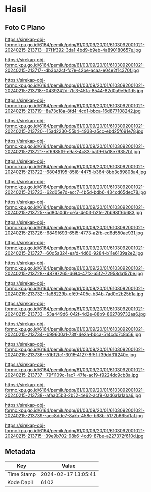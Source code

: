 # Hasil

## Foto C Plano

https://sirekap-obj-formc.kpu.go.id/6164/pemilu/pdpr/61/03/09/20/01/6103092001021-20240215-213713--97f1f392-3da1-4bd9-b9eb-4a890180657e.jpg

https://sirekap-obj-formc.kpu.go.id/6164/pemilu/pdpr/61/03/09/20/01/6103092001021-20240215-213717--db3ba2cf-fc76-42be-acaa-e04e2f1c370f.jpg

https://sirekap-obj-formc.kpu.go.id/6164/pemilu/pdpr/61/03/09/20/01/6103092001021-20240215-213718--0439242d-7fe3-451a-8544-82d0a9e9d1d5.jpg

https://sirekap-obj-formc.kpu.go.id/6164/pemilu/pdpr/61/03/09/20/01/6103092001021-20240215-213719--8a73c18a-8fd4-4cd1-bbca-16d877108242.jpg

https://sirekap-obj-formc.kpu.go.id/6164/pemilu/pdpr/61/03/09/20/01/6103092001021-20240215-213720--15ad2230-55b4-4938-a5cc-ebd25f691e78.jpg

https://sirekap-obj-formc.kpu.go.id/6164/pemilu/pdpr/61/03/09/20/01/6103092001021-20240215-213721--ef6985f9-e9a3-4c83-ba19-0a18e79357b1.jpg

https://sirekap-obj-formc.kpu.go.id/6164/pemilu/pdpr/61/03/09/20/01/6103092001021-20240215-213722--68048195-8518-4475-b364-8bb3c89808a4.jpg

https://sirekap-obj-formc.kpu.go.id/6164/pemilu/pdpr/61/03/09/20/01/6103092001021-20240215-213723--62d05e7d-ecc7-4b5d-bdb6-434cd65dec78.jpg

https://sirekap-obj-formc.kpu.go.id/6164/pemilu/pdpr/61/03/09/20/01/6103092001021-20240215-213725--5d80a0db-cefa-4e03-b2fe-2bb98ff6b683.jpg

https://sirekap-obj-formc.kpu.go.id/6164/pemilu/pdpr/61/03/09/20/01/6103092001021-20240215-213726--6849f693-6515-4773-a2fb-ed6d550ae931.jpg

https://sirekap-obj-formc.kpu.go.id/6164/pemilu/pdpr/61/03/09/20/01/6103092001021-20240215-213727--60d5a324-eafd-4d60-9284-b11e6139a2e2.jpg

https://sirekap-obj-formc.kpu.go.id/6164/pemilu/pdpr/61/03/09/20/01/6103092001021-20240215-213728--48797265-d694-47f3-a5f2-72958da157be.jpg

https://sirekap-obj-formc.kpu.go.id/6164/pemilu/pdpr/61/03/09/20/01/6103092001021-20240215-213732--1a88229b-ef69-405c-b34b-7ad0c2b25b1a.jpg

https://sirekap-obj-formc.kpu.go.id/6164/pemilu/pdpr/61/03/09/20/01/6103092001021-20240215-213733--53a449d6-042f-4d2e-88b9-862789732aa6.jpg

https://sirekap-obj-formc.kpu.go.id/6164/pemilu/pdpr/61/03/09/20/01/6103092001021-20240215-213734--b99600a1-73ff-4e2a-bbca-514cdc7c8a56.jpg

https://sirekap-obj-formc.kpu.go.id/6164/pemilu/pdpr/61/03/09/20/01/6103092001021-20240215-213736--51b12fc1-3016-4127-8f5f-f39dd31f240c.jpg

https://sirekap-obj-formc.kpu.go.id/6164/pemilu/pdpr/61/03/09/20/01/6103092001021-20240215-213737--79f1109c-1ac7-47fe-ac19-f9224dc9cb8a.jpg

https://sirekap-obj-formc.kpu.go.id/6164/pemilu/pdpr/61/03/09/20/01/6103092001021-20240215-213738--afaa05b3-2b22-4e62-acf9-0ad6a1a1aba6.jpg

https://sirekap-obj-formc.kpu.go.id/6164/pemilu/pdpr/61/03/09/20/01/6103092001021-20240215-213739--aec8dde7-8a5b-458e-b68b-5172b665d1af.jpg

https://sirekap-obj-formc.kpu.go.id/6164/pemilu/pdpr/61/03/09/20/01/6103092001021-20240215-213715--39e9b702-98b6-4cd9-87be-a227372f610d.jpg


## Metadata

| Key        | Value               |
| ---------- | ------------------- |
| Time Stamp | 2024-02-17 13:05:41 |
| Kode Dapil | 6102                |



